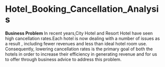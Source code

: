 # Hotel_Booking_Cancellation_Analysis
**Business Problem**
In recent years,City Hotel and Resort Hotel have seen high cancellation rates.Each hotel is now dealing with a number of issues as a result , including fewer revenues and less than ideal hotel room use. Consequently, lowering cancellation rates is the primary goal of both the hotels in order to increase their efficiency in generating revenue and for us to offer through business advice to address this problem.
